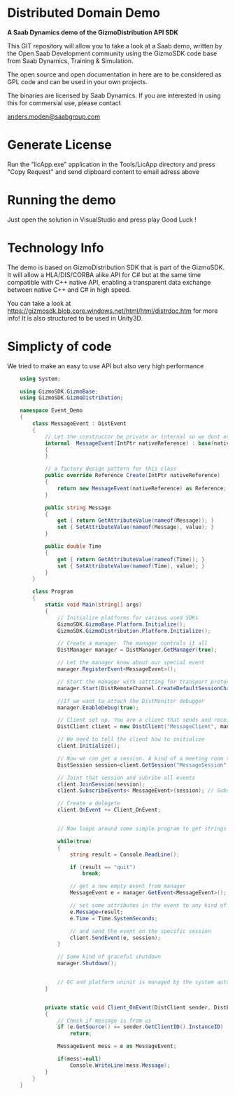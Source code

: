 Distributed Domain Demo
=======================

<B>A Saab Dynamics demo of the GizmoDistribution API SDK</B>

This GIT repository will allow you to take a look at a Saab demo, written by the Open Saab Development community using the GizmoSDK code base from Saab Dynamics, Training & Simulation. 

The open source and open documentation in here are to be considered as GPL code and can be used in your own projects.

The binaries are licensed by Saab Dynamics. If you are interested in using this for commersial use, please contact 

anders.moden@saabgroup.com

Generate License
================
Run the "licApp.exe" application in the Tools/LicApp directory and press "Copy Request" and send clipboard content to email adress above

Running the demo
================

Just open the solution in VisualStudio and press play
Good Luck !


Technology Info
===============

The demo is based on GizmoDistribution SDK that is part of the GizmoSDK. It will allow a HLA/DIS/CORBA alike API for C# but at the same time compatible with C++ native API, enabling a transparent data exchange between native C++ and C# in high speed.

You can take a look at https://gizmosdk.blob.core.windows.net/html/html/distrdoc.htm for more info! It is also structured to be used in Unity3D.

Simplicty of code
=================

We tried to make an easy to use API but also very high performance

```csharp    
    using System;

    using GizmoSDK.GizmoBase;
    using GizmoSDK.GizmoDistribution;

    namespace Event_Demo
    {
        class MessageEvent : DistEvent
        {
            // Let the constructor be private or internal so we dont expose this by mistake
            internal  MessageEvent(IntPtr nativeReference) : base(nativeReference)
            {
            }

            // a factory design pattern for this class
            public override Reference Create(IntPtr nativeReference)
            {
                return new MessageEvent(nativeReference) as Reference;
            }

            public string Message
            {
                get { return GetAttributeValue(nameof(Message)); }
                set { SetAttributeValue(nameof(Message), value); }
            }

            public double Time
            {
                get { return GetAttributeValue(nameof(Time)); }
                set { SetAttributeValue(nameof(Time), value); }
            }
        }

        class Program
        {
            static void Main(string[] args)
            {
                // Initialize platforms for various used SDKs
                GizmoSDK.GizmoBase.Platform.Initialize();
                GizmoSDK.GizmoDistribution.Platform.Initialize();

                // Create a manager. The manager controls it all
                DistManager manager = DistManager.GetManager(true);

                // Let the manager know about our special event
                manager.RegisterEvent<MessageEvent>();

                // Start the manager with settting for transport protocols
                manager.Start(DistRemoteChannel.CreateDefaultSessionChannel(), DistRemoteChannel.CreateDefaultServerChannel());

                //If we want to attach the DistMonitor debugger
                manager.EnableDebug(true);

                // Client set up. You are a client that sends and receives information
                DistClient client = new DistClient("MessageClient", manager);

                // We need to tell the client how to initialize
                client.Initialize();

                // Now we can get a session. A kind of a meeting room that is used to exchange various "topics"
                DistSession session=client.GetSession("MessageSession", true, true);

                // Joint that session and subribe all events
                client.JoinSession(session);
                client.SubscribeEvents< MessageEvent>(session); // Subscribe MessageEvent as base type

                // Create a delegete
                client.OnEvent += Client_OnEvent;


                // Now loops around some simple program to get strings from console and distribute them as a message app

                while(true)
                {
                    string result = Console.ReadLine();

                    if (result == "quit")
                        break;

                    // get a new empty event from manager
                    MessageEvent e = manager.GetEvent<MessageEvent>();

                    // set some attributes in the event to any kind of value
                    e.Message=result;
                    e.Time = Time.SystemSeconds;

                    // and send the event on the specific session
                    client.SendEvent(e, session);
                }

                // Some kind of graceful shutdown
                manager.Shutdown();


                // GC and platform uninit is managed by the system automatically
            }


            private static void Client_OnEvent(DistClient sender, DistEvent e)
            {
                // Check if message is from us
                if (e.GetSource() == sender.GetClientID().InstanceID)
                    return;

                MessageEvent mess = e as MessageEvent;

                if(mess!=null)
                    Console.WriteLine(mess.Message);
            }
        }
    }
```
